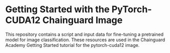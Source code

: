 # Getting Started with the PyTorch-CUDA12 Chainguard Image

This repository contains a script and input data for fine-tuning a pretrained model for image classification. These resources are used in the Chainguard Academy Getting Started tutorial for the pytorch-cuda12 image. 
